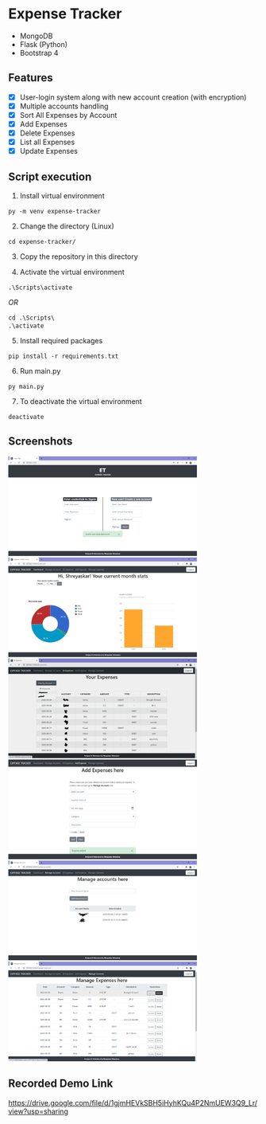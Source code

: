 # Expense Tracker
- MongoDB
- Flask (Python)
- Bootstrap 4

## Features

- [x] User-login system along with new account creation (with encryption)
- [x] Multiple accounts handling
- [x] Sort All Expenses by Account
- [x] Add Expenses
- [x] Delete Expenses
- [x] List all Expenses 
- [x] Update Expenses

## Script execution
1. Install virtual environment
```
py -m venv expense-tracker
```

2. Change the directory (Linux)
```
cd expense-tracker/
```

3. Copy the repository in this directory

4. Activate the virtual environment
```
.\Scripts\activate
```
   *OR*
```
cd .\Scripts\
.\activate
```

5. Install required packages
```
pip install -r requirements.txt
```

6. Run main.py
```
py main.py
```

7. To deactivate the virtual environment
```
deactivate
```

## Screenshots

<div>

  <img width="380" height="200" src="static/indexpage.png">
<br>
  <img width="380" height="200" src="static/dashboard.png">  
<br> 
  <img width="380" height="200" src="static/all_expenses.png">
<br> 
  <img width="380" height="200" src="static/add_expenses.png">
<br>  
  <img width="380" height="200" src="static/manage_accounts.png">
<br>
  <img width="380" height="200" src="static/manage_expenses.png">

</div>

## Recorded Demo Link

https://drive.google.com/file/d/1gjmHEVkSBH5iHyhKQu4P2NmUEW3Q9_Lr/view?usp=sharing